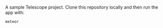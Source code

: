 A sample Telescope project. Clone this repository locally and then run the app with:

```
meteor
```